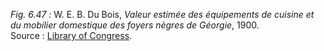 *Fig. 6.47 :* W. E. B. Du Bois, *Valeur estimée des équipements de cuisine et du mobilier domestique des foyers nègres de Géorgie*, 1900.  
Source : [Library of Congress](https://www.loc.gov/item/2013650445/).